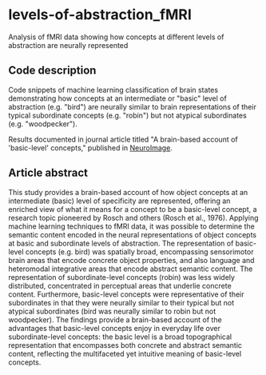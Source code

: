 # levels-of-abstraction_fMRI
Analysis of fMRI data showing how concepts at different levels of abstraction are neurally represented

## Code description
Code snippets of machine learning classification of brain states demonstrating how concepts at an intermediate or "basic" level of abstraction (e.g. "bird") are neurally similar to brain representations of their typical subordinate concepts (e.g. "robin") but not atypical subordinates (e.g. "woodpecker").

Results documented in journal article titled "A brain-based account of 'basic-level' concepts," published in [NeuroImage](http://www.sciencedirect.com/science/article/pii/S1053811917306961).

## Article abstract
This study provides a brain-based account of how object concepts at an intermediate (basic) level of specificity are represented, offering an enriched view of what it means for a concept to be a basic-level concept, a research topic pioneered by Rosch and others (Rosch et al., 1976). Applying machine learning techniques to fMRI data, it was possible to determine the semantic content encoded in the neural representations of object concepts at basic and subordinate levels of abstraction. The representation of basic-level concepts (e.g. bird) was spatially broad, encompassing sensorimotor brain areas that encode concrete object properties, and also language and heteromodal integrative areas that encode abstract semantic content. The representation of subordinate-level concepts (robin) was less widely distributed, concentrated in perceptual areas that underlie concrete content. Furthermore, basic-level concepts were representative of their subordinates in that they were neurally similar to their typical but not atypical subordinates (bird was neurally similar to robin but not woodpecker). The findings provide a brain-based account of the advantages that basic-level concepts enjoy in everyday life over subordinate-level concepts: the basic level is a broad topographical representation that encompasses both concrete and abstract semantic content, reflecting the multifaceted yet intuitive meaning of basic-level concepts.
